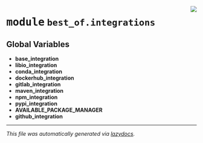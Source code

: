 <!-- markdownlint-disable -->

<a href="https://github.com/best-of-lists/best-of-generator/blob/main/src/best_of/integrations/__init__.py#L0"><img align="right" style="float:right;" src="https://img.shields.io/badge/-source-cccccc?style=flat-square"></a>

# <kbd>module</kbd> `best_of.integrations`




**Global Variables**
---------------
- **base_integration**
- **libio_integration**
- **conda_integration**
- **dockerhub_integration**
- **gitlab_integration**
- **maven_integration**
- **npm_integration**
- **pypi_integration**
- **AVAILABLE_PACKAGE_MANAGER**
- **github_integration**




---

_This file was automatically generated via [lazydocs](https://github.com/ml-tooling/lazydocs)._
